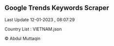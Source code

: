 

## Google Trends Keywords Scraper 
 
Last Update 12-01-2023 , 08:07:29

Country List :
VIETNAM.json



© Abdul Muttaqin 
